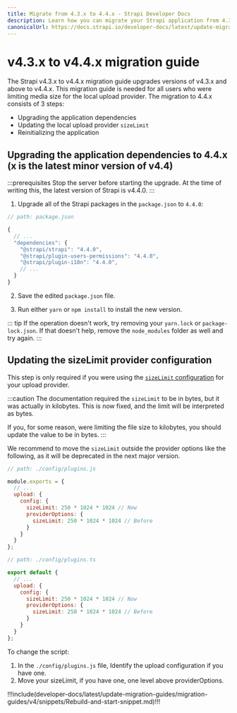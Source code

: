 ```yaml
---
title: Migrate from 4.3.x to 4.4.x - Strapi Developer Docs
description: Learn how you can migrate your Strapi application from 4.3.x to 4.4.x.
canonicalUrl: https://docs.strapi.io/developer-docs/latest/update-migration-guides/migration-guides/v4/migration-guide-4.3.x+-to-4.4.x.html
---
```


# v4.3.x to v4.4.x migration guide

The Strapi v4.3.x to v4.4.x migration guide upgrades versions of v4.3.x and above to v4.4.x. This migration guide is needed for all users who were limiting media size for the local upload provider. The migration to 4.4.x consists of 3 steps:

- Upgrading the application dependencies
- Updating the local upload provider `sizeLimit`
- Reinitializing the application

## Upgrading the application dependencies to 4.4.x (x is the latest minor version of v4.4)

:::prerequisites
Stop the server before starting the upgrade. At the time of writing this, the latest version of Strapi is v4.4.0.
:::

1. Upgrade all of the Strapi packages in the `package.json` to `4.4.0`:

```jsx
// path: package.json

{
  // ...
  "dependencies": {
    "@strapi/strapi": "4.4.0",
    "@strapi/plugin-users-permissions": "4.4.0",
    "@strapi/plugin-i18n": "4.4.0",
    // ...
  }
}

```

2. Save the edited `package.json` file.

3. Run either `yarn` or `npm install` to install the new version.

::: tip
If the operation doesn't work, try removing your `yarn.lock` or `package-lock.json`. If that doesn't help, remove the `node_modules` folder as well and try again.
:::

## Updating the sizeLimit provider configuration

This step is only required if you were using the [`sizeLimit` configuration](/developer-docs/latest/plugins/upload.md#max-file-size) for your upload provider.

:::caution
The documentation required the `sizeLimit` to be in bytes, but it was actually in kilobytes. This is now fixed, and the limit will be interpreted as bytes.

If you, for some reason, were limiting the file size to kilobytes, you should update the value to be in bytes.
:::

We recommend to move the `sizeLimit` outside the provider options like the following, as it will be deprecated in the next major version.
<code-group>

<code-block title="JAVASCRIPT">

```js
// path: ./config/plugins.js

module.exports = {
  // ...
  upload: {
    config: {
      sizeLimit: 250 * 1024 * 1024 // Now
      providerOptions: {
        sizeLimit: 250 * 1024 * 1024 // Before
      }
    }
  }
};
```

</code-block>

<code-block title="TYPESCRIPT">

```js
// path: ./config/plugins.ts

export default {
  // ...
  upload: {
    config: {
      sizeLimit: 250 * 1024 * 1024 // Now
      providerOptions: {
        sizeLimit: 250 * 1024 * 1024 // Before
      }
    }
  }
};
```

</code-block>

</code-group>


To change the script:

1. In the `./config/plugins.js` file, Identify the upload configuration if you have one.
2. Move your sizeLimit, if you have one, one level above providerOptions.


!!!include(developer-docs/latest/update-migration-guides/migration-guides/v4/snippets/Rebuild-and-start-snippet.md)!!!
